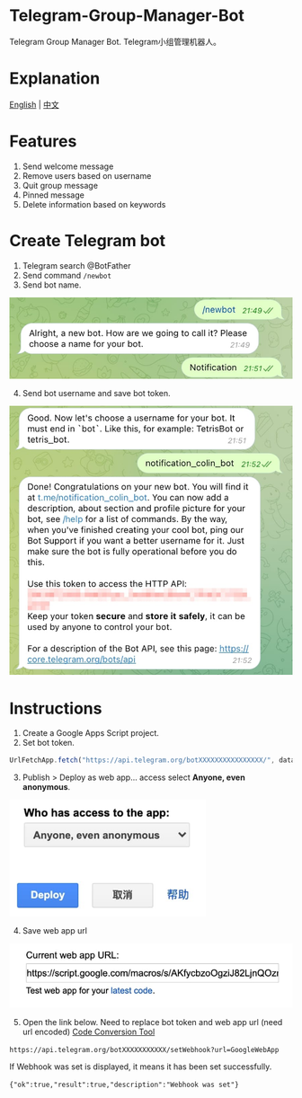 # Telegram-Group-Manager-Bot
Telegram Group Manager Bot. Telegram小组管理机器人。

# Explanation
[English](README.md) | [中文](README-zh.md)

# Features
1. Send welcome message
2. Remove users based on username
3. Quit group message
4. Pinned message
5. Delete information based on keywords

# Create Telegram bot
1. Telegram search @BotFather
2. Send command `/newbot`
3. Send bot name.
<img src="Instructions/1.jpg" width="550px">

4. Send bot username and save bot token.
<img src="Instructions/2.jpg" width="550px">

# Instructions
1. Create a Google Apps Script project.
2. Set bot token.

```JavaScript
UrlFetchApp.fetch("https://api.telegram.org/botXXXXXXXXXXXXXXXX/", data);
```
3. Publish > Deploy as web app... access select **Anyone, even anonymous**.
<img src="Instructions/3.jpg" width="350px">

4. Save web app url
<img src="Instructions/4.jpg" width="550px">

5. Open the link below. Need to replace bot token and web app url (need url encoded) [Code Conversion Tool](https://dev-coco.github.io/Online-Tools/Code-Conversion.html)

```https://api.telegram.org/botXXXXXXXXXXX/setWebhook?url=GoogleWebApp```

If Webhook was set is displayed, it means it has been set successfully.

```{"ok":true,"result":true,"description":"Webhook was set"}```
